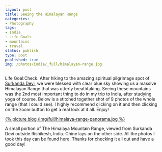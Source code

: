 ```yaml
---
layout: post
title: Seeing the Himalayan Range
categories:
- Photography
tags:
- India
- Life Goals
- mountains
- travel
status: publish
type: post
published: true
img: /photos/india/_full/himalayan-range.jpg
---
```


Life Goal:Check. After hiking to the amazing spiritual pilgrimage spot of [Surkanda Devi](http://en.wikipedia.org/wiki/Surkanda_Devi), we were blessed with clear blue sky showing us a massive Himalayan Range that was utterly breathtaking. Seeing these mountains was the 2nd most important thing to do in my trip to India, after studying yoga of course. Below is a stitched together shot of 9 photos of the whole range (that I could see). I highly recommend clicking on it and then clicking on the zoom button to get a real look at it all. Enjoy!

[{% picture blog /img/full/himalaya-range-panorama.jpg %}](/img/full/himalaya-range-panorama.jpg)

A small portion of The Himalaya Mountain Range, viewed from Surkanda Devi outside Rishikesh, India. Chine lays on the other side. All the photos I took this day can be [found here](http://www.flickr.com/photos/footfun/sets/72157611817725566). Thanks for checking it all out and have a good day!

